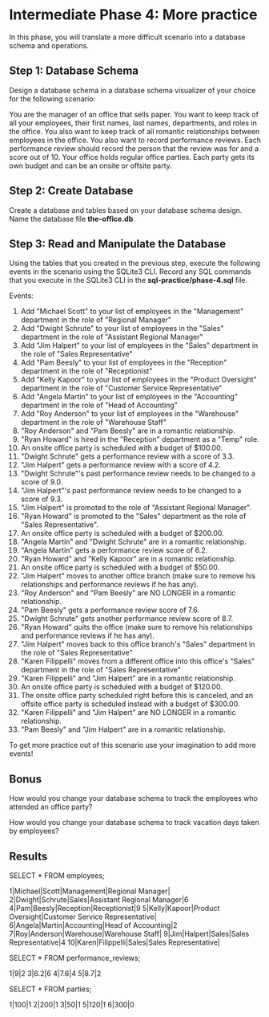 # Intermediate Phase 4: More practice

In this phase, you will translate a more difficult scenario into a database
schema and operations.

## Step 1: Database Schema

Design a database schema in a database schema visualizer of your choice for
the following scenario:

You are the manager of an office that sells paper. You want to keep track of all
your employees, their first names, last names, departments, and roles in the
office. You also want to keep track of all romantic relationships between
employees in the office. You also want to record performance reviews. Each
performance review should record the person that the review was for and a score
out of 10. Your office holds regular office parties. Each party gets its own
budget and can be an onsite or offsite party.

## Step 2: Create Database

Create a database and tables based on your database schema design. Name the
database file __the-office.db__.

## Step 3: Read and Manipulate the Database

Using the tables that you created in the previous step, execute the following
events in the scenario using the SQLite3 CLI. Record any SQL commands that you
execute in the SQLite3 CLI in the __sql-practice/phase-4.sql__ file.

Events:

1. Add "Michael Scott" to your list of employees in the "Management" department
   in the role of "Regional Manager"
2. Add "Dwight Schrute" to your list of employees in the "Sales" department
   in the role of "Assistant Regional Manager"
3. Add "Jim Halpert" to your list of employees in the "Sales" department
   in the role of "Sales Representative"
4. Add "Pam Beesly" to your list of employees in the "Reception" department
   in the role of "Receptionist"
5. Add "Kelly Kapoor" to your list of employees in the "Product Oversight"
   department in the role of "Customer Service Representative"
6. Add "Angela Martin" to your list of employees in the "Accounting"
   department in the role of "Head of Accounting"
7. Add "Roy Anderson" to your list of employees in the "Warehouse"
   department in the role of "Warehouse Staff"
8. "Roy Anderson" and "Pam Beesly" are in a romantic relationship.
9. "Ryan Howard" is hired in the "Reception" department as a "Temp" role.
10. An onsite office party is scheduled with a budget of $100.00.
11. "Dwight Schrute" gets a performance review with a score of 3.3.
12. "Jim Halpert" gets a performance review with a score of 4.2.
13. "Dwight Schrute"'s past performance review needs to be changed to a score of
   9.0.
14. "Jim Halpert"'s past performance review needs to be changed to a score of
   9.3.
15. "Jim Halpert" is promoted to the role of "Assistant Regional Manager".
16. "Ryan Howard" is promoted to the "Sales" department as the role of
   "Sales Representative".
17. An onsite office party is scheduled with a budget of $200.00.
18. "Angela Martin" and "Dwight Schrute" are in a romantic relationship.
19. "Angela Martin" gets a performance review score of 6.2.
20. "Ryan Howard" and "Kelly Kapoor" are in a romantic relationship.
21. An onsite office party is scheduled with a budget of $50.00.
22. "Jim Halpert" moves to another office branch (make sure to remove his
   relationships and performance reviews if he has any).
23. "Roy Anderson" and "Pam Beesly" are NO LONGER in a romantic relationship.
24. "Pam Beesly" gets a performance review score of 7.6.
25. "Dwight Schrute" gets another performance review score of 8.7.
26. "Ryan Howard" quits the office (make sure to remove his relationships and
   performance reviews if he has any).
27. "Jim Halpert" moves back to this office branch's "Sales" department
   in the role of "Sales Representative"
28. "Karen Filippelli" moves from a different office into this office's
   "Sales" department in the role of "Sales Representative"
29. "Karen Filippelli" and "Jim Halpert" are in a romantic relationship.
30. An onsite office party is scheduled with a budget of $120.00.
31. The onsite office party scheduled right before this is canceled, and an
   offsite office party is scheduled instead with a budget of $300.00.
32. "Karen Filippelli" and "Jim Halpert" are NO LONGER in a romantic
   relationship.
33. "Pam Beesly" and "Jim Halpert" are in a romantic relationship.

To get more practice out of this scenario use your imagination to add more
events!

## Bonus

How would you change your database schema to track the employees who attended an
office party?

How would you change your database schema to track vacation days
taken by employees?


## Results

SELECT * FROM employees;

1|Michael|Scott|Management|Regional Manager|
2|Dwight|Schrute|Sales|Assistant Regional Manager|6
4|Pam|Beesly|Reception|Receptionist|9
5|Kelly|Kapoor|Product Oversight|Customer Service Representative|
6|Angela|Martin|Accounting|Head of Accounting|2
7|Roy|Anderson|Warehouse|Warehouse Staff|
9|Jim|Halpert|Sales|Sales Representative|4
10|Karen|Filippelli|Sales|Sales Representative|


SELECT * FROM performance_reviews;

1|9|2
3|6.2|6
4|7.6|4
5|8.7|2



SELECT * FROM parties;

1|100|1
2|200|1
3|50|1
5|120|1
6|300|0
